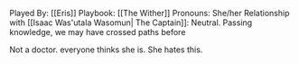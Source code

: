 Played By: [[Eris]]
Playbook: [[The Wither]]
Pronouns: She/her
Relationship with [[Isaac Was'utala Wasomun| The Captain]]: Neutral. Passing knowledge, we may have crossed paths before

Not a doctor. everyone thinks she is. She hates this.